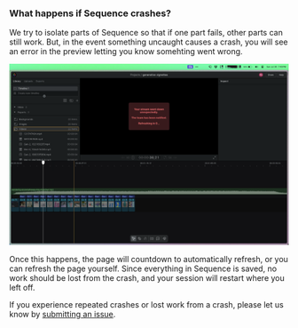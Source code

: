 ### What happens if Sequence crashes?

We try to isolate parts of Sequence so that if one part fails, other parts can still work. But, in the event something uncaught causes a crash, you will see an error in the preview letting you know somehting went wrong.

![Crash Error](docs/static/faq/crash.png)

Once this happens, the page will countdown to automatically refresh, or you can refresh the page yourself. Since everything in Sequence is saved, no work should be lost from the crash, and your session will restart where you left off.

If you experience repeated crashes or lost work from a crash, please let us know by [submitting an issue](/bugtracker/).